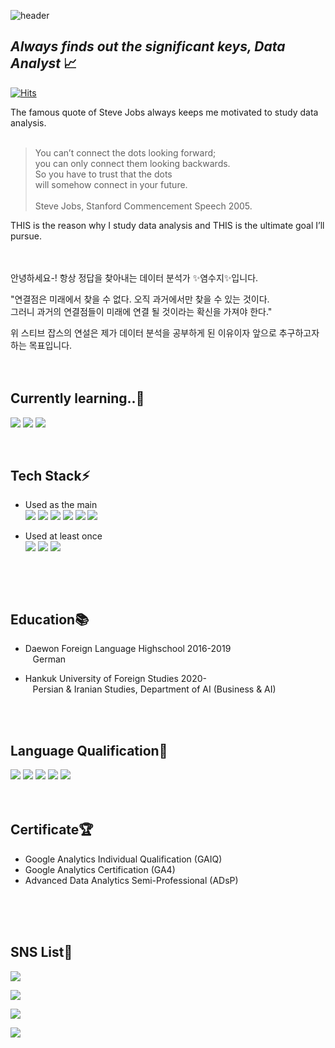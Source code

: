 ![header](https://capsule-render.vercel.app/api?type=waving&color=gradient&height=400&section=header&text=Suji%20Yeom&fontSize=80&animation=twinkling)

## _Always finds out the significant keys, Data Analyst_ 📈

[![Hits](https://hits.seeyoufarm.com/api/count/incr/badge.svg?url=https%3A%2F%2Fgithub.com%2FYeom-Suji&count_bg=%23D591B1&title_bg=%23888383&icon=github.svg&icon_color=%23E7E7E7&title=hits&edge_flat=false)](https://hits.seeyoufarm.com)


The famous quote of Steve Jobs always keeps me motivated to study data analysis.
<br/>
<br/>
> You can’t connect the dots looking forward; <br/>
> you can only connect them looking backwards. <br/> 
> So you have to trust that the dots <br/>
> will somehow connect in your future.<br/>
> <br/>
> Steve Jobs, Stanford Commencement Speech 2005.<br/>

THIS is the reason why I study data analysis and THIS is the ultimate goal I’ll pursue.
<br/>
<br/>
<br/>

안녕하세요-! 항상 정답을 찾아내는 데이터 분석가 ✨염수지✨입니다.

"연결점은 미래에서 찾을 수 없다. 오직 과거에서만 찾을 수 있는 것이다. <br/> 그러니 과거의 연결점들이 미래에 연결 될 것이라는 확신을 가져야 한다."<br/>

위 스티브 잡스의 연설은 제가 데이터 분석을 공부하게 된 이유이자 앞으로 추구하고자 하는 목표입니다.
<br/>
<br/>
<br/>

## Currently learning..🌱
<img src="https://img.shields.io/badge/MySQL-4479A1?style=for-the-badge&logo=MySQL&logoColor=white"> <img src="https://img.shields.io/badge/R-276DC3?style=for-the-badge&logo=R&logoColor=white"> <img src="https://img.shields.io/badge/UI Path-EC1C24?style=for-the-badge">
<br/>

<br/>

## Tech Stack⚡
- Used as the main<br/>
<img src="https://img.shields.io/badge/Tableau-E97627?style=for-the-badge&logo=Tableau&logoColor=white"> <img src="https://img.shields.io/badge/Power BI-F2C811?style=for-the-badge&logo=powerbi&logoColor=white"> <img src="https://img.shields.io/badge/Python-3776AB?style=for-the-badge&logo=Python&logoColor=white">  <img src="https://img.shields.io/badge/Jupyter-F37626?style=for-the-badge&logo=Jupyter&logoColor=white"> <img src="https://img.shields.io/badge/Excel&nbsp;VBA-217346?style=for-the-badge&logo=Microsoft&logoColor=white">  <img src="https://img.shields.io/badge/Google&nbsp;Analytics-E37400?style=for-the-badge&logo=Google&logoColor=white"> <br/>

- Used at least once<br/>
<img src="https://img.shields.io/badge/HTML-E34F26?style=for-the-badge&logo=HTML5&logoColor=white"> <img src="https://img.shields.io/badge/Google&nbsp;Colab-F9AB00?style=for-the-badge&logo=Google&logoColor=white"> <img src="https://img.shields.io/badge/Notion-000000?style=for-the-badge&logo=Notion&logoColor=white"> <br/>

&nbsp;

<br/>

## Education📚
- Daewon Foreign Language Highschool 2016-2019<br/>
&nbsp;&nbsp;&nbsp;German

- Hankuk University of Foreign Studies 2020-<br/>
&nbsp;&nbsp;&nbsp;Persian & Iranian Studies, Department of AI (Business & AI)
<br/>
<br/>



## Language Qualification💬 
<img src="https://img.shields.io/badge/English-Proficiency-E74C3C"> <img src="https://img.shields.io/badge/German-Intermediate-EC7063"> <img src="https://img.shields.io/badge/Persian-Pre&nbsp;Intermediate-F1948A"> <img src="https://img.shields.io/badge/Dari-Pre&nbsp;Intermediate-F1948A"> <img src="https://img.shields.io/badge/Korean-Mother&nbsp;Tounge-78281F">
<br/>
<br/>
<br/>

## Certificate🏆
- Google Analytics Individual Qualification (GAIQ)
- Google Analytics Certification (GA4)
- Advanced Data Analytics Semi-Professional (ADsP)
<br/>
<br/>
<br/>

## SNS List💌 

 <a href="https://www.youtube.com/@user-ll6qk2tc6f" target="_blank"><img src="https://img.shields.io/badge/YouTube-FF0000?style=flat-square&logo=YouTube&logoColor=white"/></a>
 
 <a href="https://blog.naver.com/sujilove001" target="_blank"><img src="https://img.shields.io/badge/NaverBlog-03C75A?style=flat-square&logo=Naver&logoColor=white"/></a>
 
 <a href="https://www.instagram.com/yeom_suji/" target="_blank"><img src="https://img.shields.io/badge/Instagram-E4405F?style=flat-square&logo=instagram&logoColor=white"/></a>

<a href="https://www.linkedin.com/in/%EC%88%98%EC%A7%80-%EC%97%BC-43a7a924b/" target="_blank"><img src="https://img.shields.io/badge/LinkedIn-0A66C2?style=flat-square&logo=LinkedIn&logoColor=white"/></a>

<br/>
<br/>
<br/>
<br/>
<br/>
<br/>



<!--
**Yeom-Suji/Yeom-Suji** is a ✨ _special_ ✨ repository because its `README.md` (this file) appears on your GitHub profile.

Here are some ideas to get you started:


- 🔭 I’m currently working on ...
- 👯 I’m looking to collaborate on ...
- 🤔 I’m looking for help with ...
- 💬 Ask me about ....
- 😄 Pronouns: ...
- ⚡ Fun fact: ...
-->

